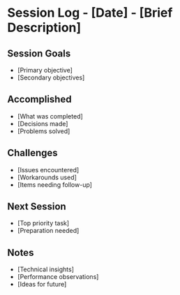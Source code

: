 # Session Log - [Date] - [Brief Description]

## Session Goals
- [Primary objective]
- [Secondary objectives]

## Accomplished
- [What was completed]
- [Decisions made]
- [Problems solved]

## Challenges
- [Issues encountered]
- [Workarounds used]
- [Items needing follow-up]

## Next Session
- [Top priority task]
- [Preparation needed]

## Notes
- [Technical insights]
- [Performance observations]
- [Ideas for future]
